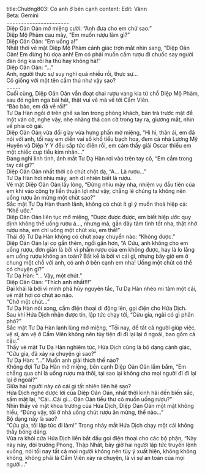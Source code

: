 title:Chương803: Có anh ở bên cạnh
content:
Edit: Vânn<br>Beta: Gemini<br>…………………………………..<br>Diệp Oản Oản mở miệng cười: “Anh đưa cho em chứ sao.”<br>Diệp Mộ Phàm cau mày, “Em muốn rượu làm gì?”<br>Diệp Oản Oản: “Em uống a!”<br>Nhất thời vẻ mặt Diệp Mộ Phàm cảnh giác trợn mắt nhìn sang, “Diệp Oản Oản! Em đừng hù dọa anh! Em có phải muốn cầm rượu đi chuốc say người đàn ông kia rồi hạ thủ hay không hả!”<br>Diệp Oản Oản: “…”<br>Anh, người thực sự suy nghĩ quá nhiều rồi, thực sự…<br>Cô giống với một tên cầm thú như vậy sao?<br>………<br>Cuối cùng, Diệp Oản Oản vẫn đoạt chai rượu vang kia từ chỗ Diệp Mộ Phàm, sau đó ngâm nga bài hát, thật vui vẻ mà về tới Cẩm Viên.<br>“Bảo bảo, em đã về rồi!”<br>Tư Dạ Hàn ngồi ở trên ghế sa lon trong phòng khách, bàn trà trước mặt để một ván cờ, nghe vậy, nhẹ nhàng thả con cờ trong tay ra, giương mắt, nhìn về phía cô gái.<br>Diệp Oản Oản vừa đổi giày vừa hưng phấn mở miệng, “Hì hì, thân ái, em đã nói với anh, tối nay em diễn vai số khổ tiểu bạch hoa, đem cả nhà Lương Mỹ Huyên và Diệp Y Y đều sắp tức điên rồi, em cảm thấy giải Oscar thiếu em một chiếc cup tiểu kim nhân…”<br>Đang nghĩ linh tinh, ánh mắt Tư Dạ Hàn rơi vào trên tay cô, “Em cầm trong tay cái gì?”<br>Diệp Oản Oản nhất thời có chút chột dạ, “A… Là rượu…”<br>Tư Dạ Hàn hơi nhíu mày, anh dĩ nhiên biết là rượu.<br>Vẻ mặt Diệp Oản Oản lấy lòng, “Đừng nhíu mày nha, nhiệm vụ đầu tiên của em khi vào công ty liền thuận lợi như vậy, chẳng lẽ chúng ta không nên uống rượu ăn mừng một chút sao?”<br>Sắc mặt Tư Dạ Hàn thanh lãnh, không có chút ít gì ý muốn thoả hiệp cả: “Khế ước.”<br>Diệp Oản Oản liên tục mở miệng, “Được được được, em biết hiệp ước quy định không thể uống rượu á…, nhưng mà, gần đây tâm tình tốt nha, thật nhớ rượu nha, em chỉ uống một chút xíu, em thề!”<br>Thái độ Tư Dạ Hàn không có chút xoay chuyển nào: “Không được.”<br>Diệp Oản Oản lại cọ gần thêm, ngồi gần hơn, “A Cửu, anh không cho em uống rượu, đơn giản là bởi vì phẩm rượu của em không được, hay là lo lắng em uống rượu không an toàn? Bất kể là bởi vì cái gì, nhưng bây giờ em ở chung một chỗ với anh, có anh ở bên cạnh em nha! Uống một chút có thể có chuyện gì?”<br>Tư Dạ Hàn: “… Vậy, một chút.”<br>Diệp Oản Oản: “Thích anh nhất!!!”<br>Đại khái là bởi vì mình phá hủy nguyên tắc, Tư Dạ Hàn nhéo mi tâm một cái, vẻ mặt hơi có chút ảo não.<br>“Chờ một chút…”<br>Tư Dạ Hàn nói xong, cầm điện thoại di động lên, gọi điện cho Hứa Dịch.<br>Sau khi Hứa Dịch nhận được tin, lập tức chạy tới, “Cửu gia, ngài có gì phân phó?”<br>Sắc mặt Tư Dạ Hàn lạnh lùng mở miệng, “Tối nay, để tất cả người giúp việc, vệ sĩ, ám vệ ở Cẩm Viên không nên tùy tiện đi đi lại lại ở ngoài, bao gồm cả cậu.”<br>Thấy vẻ mặt Tư Dạ Hàn nghiêm túc, Hứa Dịch cũng là bộ dạng cảnh giác, “Cửu gia, đã xảy ra chuyện gì sao?”<br>Tư Dạ Hàn: “…” Muốn anh giải thích thế nào?<br>Không đợi Tư Dạ Hàn mở miệng, bên cạnh Diệp Oản Oản lẩm bẩm, “Em chẳng qua chỉ là uống rượu mà thôi, tại sao lại không cho mọi người đi đi lại lại ở ngoài?”<br>Giữa hai người này có cái gì tất nhiên liên hệ sao?<br>Hứa Dịch nghe được lời của Diệp Oản Oản, nhất thời kinh hãi đến biến sắc, sầm mặt lại, “Cái…Cái gì… Oản Oản tiểu thư cô muốn uống rượu?”<br>Nhìn thấy vẻ mặt khoa trương của Hứa Dịch, Diệp Oản Oản một mặt không hiểu, “Đúng vậy, tôi ở nhà uống chút rượu ăn mừng, thế nào…”<br>Bộ dạng này là sao?<br>“Cửu gia, tôi lập tức đi làm!” Trong nháy mắt Hứa Dịch chạy một cái không thấy bóng dáng.<br>Vừa ra khỏi cửa Hứa Dịch liền bắt đầu gọi điện thoại cho các bộ phận, “Này này này, đội trưởng Phong, Thập Nhất, bây giờ hai người lập tức truyền lệnh xuống, nói tối nay tất cả mọi người không nên tùy ý xuất hiện, không không không, không phải là Cẩm Viên xảy ra chuyện, là vì sự an toàn của mọi người…”